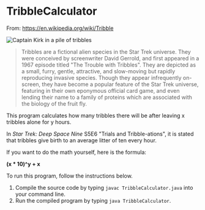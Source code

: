 # TribbleCalculator

From: https://en.wikipedia.org/wiki/Tribble

![Captain Kirk in a pile of tribbles](https://upload.wikimedia.org/wikipedia/en/5/50/ST_TroubleWithTribbles.jpg)

>Tribbles are a fictional alien species in the Star Trek universe. They were conceived by screenwriter
>David Gerrold, and first appeared in a 1967 episode titled "The Trouble with Tribbles". They are depicted
>as a small, furry, gentle, attractive, and slow-moving but rapidly reproducing invasive species. Though
>they appear infrequently on-screen, they have become a popular feature of the Star Trek universe, featuring
>in their own eponymous official card game, and even lending their name to a family of proteins which are
>associated with the biology of the fruit fly.

This program calculates how many tribbles there will be after leaving x tribbles alone for y hours.

In *Star Trek: Deep Space Nine* S5E6 "Trials and Tribble-ations", it is stated that tribbles give birth to an
average litter of ten every hour.

If you want to do the math yourself, here is the formula:

**(x * 10)^y + x**

To run this program, follow the instructions below.

1.  Compile the source code by typing `javac TribbleCalculator.java` into your command line.
2.  Run the compiled program by typing `java TribbleCalculator`.
